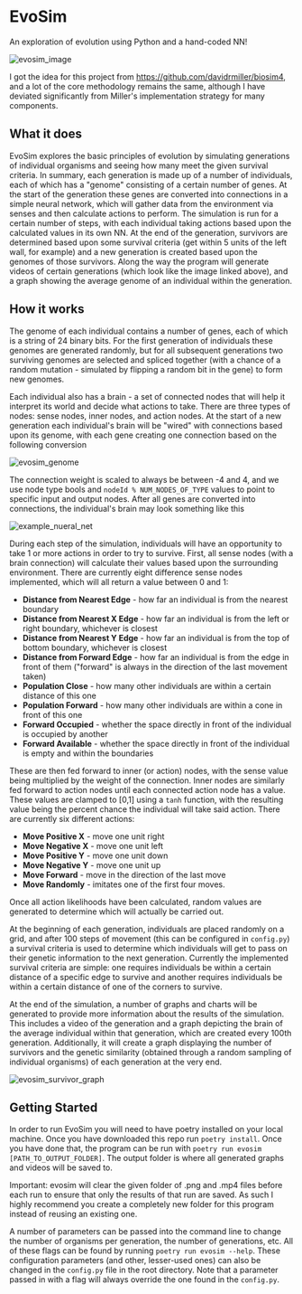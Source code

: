 # EvoSim
An exploration of evolution using Python and a hand-coded NN!

![evosim_image](https://github.com/NathanielBeen/evosim/assets/39103518/4c09af47-7f4d-4f79-97e5-f6396b30d065)

I got the idea for this project from https://github.com/davidrmiller/biosim4, and a lot of the core methodology remains the same, although I have deviated significantly from Miller's implementation strategy for many components.

## What it does

EvoSim explores the basic principles of evolution by simulating generations of individual organisms and seeing how many meet the given survival criteria. In summary, each generation is made up of a number of individuals, each of which has a "genome" consisting of a certain number of genes. At the start of the generation these genes are converted into connections in a simple neural network, which will gather data from the environment via senses and then calculate actions to perform. The simulation is run for a certain number of steps, with each individual taking actions based upon the calculated values in its own NN. At the end of the generation, survivors are determined based upon some survival criteria (get within 5 units of the left wall, for example) and a new generation is created based upon the genomes of those survivors. Along the way the program will generate videos of certain generations (which look like the image linked above), and a graph showing the average genome of an individual within the generation.

## How it works

The genome of each individual contains a number of genes, each of which is a string of 24 binary bits. For the first generation of individuals these genomes are generated randomly, but for all subsequent generations two surviving genomes are selected and spliced together (with a chance of a random mutation - simulated by flipping a random bit in the gene) to form new genomes.

Each individual also has a brain - a set of connected nodes that will help it interpret its world and decide what actions to take. There are three types of nodes: sense nodes, inner nodes, and action nodes. At the start of a new generation each individual's brain will be "wired" with connections based upon its genome, with each gene creating one connection based on the following conversion

![evosim_genome](https://github.com/NathanielBeen/evosim/assets/39103518/6e139d17-c32b-4b16-962b-5d3892e73da4)

The connection weight is scaled to always be between -4 and 4, and we use node type bools and `nodeId % NUM_NODES_OF_TYPE` values to point to specific input and output nodes. After all genes are converted into connections, the individual's brain may look something like this 

![example_nueral_net](https://github.com/NathanielBeen/evosim/assets/39103518/ee920ba4-7c6a-4fa0-9555-20d20876e8a2)

During each step of the simulation, individuals will have an opportunity to take 1 or more actions in order to try to survive. First, all sense nodes (with a brain connection) will calculate their values based upon the surrounding environment. There are currently eight difference sense nodes implemented, which will all return a value between 0 and 1:
- **Distance from Nearest Edge** - how far an individual is from the nearest boundary
- **Distance from Nearest X Edge** - how far an individual is from the left or right boundary, whichever is closest
- **Distance from Nearest Y Edge** - how far an individual is from the top of bottom boundary, whichever is closest
- **Distance from Forward Edge** - how far an individual is from the edge in front of them ("forward" is always in the direction of the last movement taken)
- **Population Close** - how many other individuals are within a certain distance of this one
- **Population Forward** - how many other individuals are within a cone in front of this one
- **Forward Occupied** - whether the space directly in front of the individual is occupied by another
- **Forward Available** - whether the space directly in front of the individual is empty and within the boundaries

These are then fed forward to inner (or action) nodes, with the sense value being multiplied by the weight of the connection. Inner nodes are similarly fed forward to action nodes until each connected action node has a value. These values are clamped to [0,1] using a `tanh` function, with the resulting value being the percent chance the individual will take said action. There are currently six different actions:
- **Move Positive X** - move one unit right
- **Move Negative X** - move one unit left
- **Move Positive Y** - move one unit down
- **Move Negative Y** - move one unit up
- **Move Forward** - move in the direction of the last move
- **Move Randomly** - imitates one of the first four moves.

Once all action likelihoods have been calculated, random values are generated to determine which will actually be carried out.

At the beginning of each generation, individuals are placed randomly on a grid, and after 100 steps of movement (this can be configured in `config.py`) a survival criteria is used to determine which individuals will get to pass on their genetic information to the next generation. Currently the implemented survival criteria are simple: one requires individuals be within a certain distance of a specific edge to survive and another requires individuals be within a certain distance of one of the corners to survive.

At the end of the simulation, a number of graphs and charts will be generated to provide more information about the results of the simulation. This includes a video of the generation and a graph depicting the brain of the average individual within that generation, which are created every 100th generation. Additionally, it will create a graph displaying the number of survivors and the genetic similarity (obtained through a random sampling of individual organisms) of each generation at the very end.

![evosim_survivor_graph](https://github.com/NathanielBeen/evosim/assets/39103518/813ac671-b474-473c-aa26-1efb2414c8b2)

## Getting Started

In order to run EvoSim you will need to have poetry installed on your local machine. Once you have downloaded this repo run `poetry install`. Once you have done that, the program can be run with `poetry run evosim [PATH_TO_OUTPUT_FOLDER]`. The output folder is where all generated graphs and videos will be saved to.

Important: evosim will clear the given folder of .png and .mp4 files before each run to ensure that only the results of that run are saved. As such I highly recommend you create a completely new folder for this program instead of reusing an existing one.

A number of parameters can be passed into the command line to change the number of organisms per generation, the number of generations, etc. All of these flags can be found by running `poetry run evosim --help`. These configuration parameters (and other, lesser-used ones) can also be changed in the `config.py` file in the root directory. Note that a parameter passed in with a flag will always override the one found in the `config.py`.

